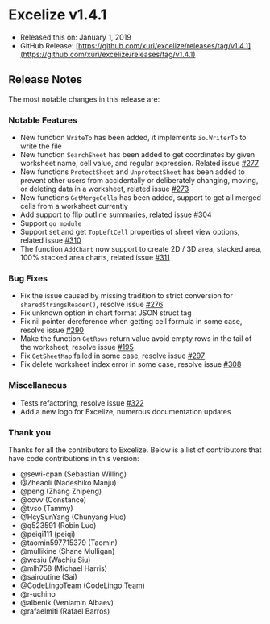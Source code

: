 # Excelize v1.4.1

* Released this on: January 1, 2019
* GitHub Release: [https://github.com/xuri/excelize/releases/tag/v1.4.1](https://github.com/xuri/excelize/releases/tag/v1.4.1)

## Release Notes

The most notable changes in this release are:

### Notable Features

* New function `WriteTo` has been added, it implements `io.WriterTo` to write the file
* New function `SearchSheet` has been added to get coordinates by given worksheet name, cell value, and regular expression. Related issue [#277](https://github.com/xuri/excelize/issues/277)
* New functions `ProtectSheet` and `UnprotectSheet` has been added to prevent other users from accidentally or deliberately changing, moving, or deleting data in a worksheet, related issue [#273](https://github.com/xuri/excelize/issues/273)
* New functions `GetMergeCells` has been added, support to get all merged cells from a worksheet currently
* Add support to flip outline summaries, related issue [#304](https://github.com/xuri/excelize/issues/304)
* Support `go module`
* Support set and get `TopLeftCell` properties of sheet view options, related issue [#310](https://github.com/xuri/excelize/issues/310)
* The function `AddChart` now support to create 2D / 3D area, stacked area, 100% stacked area charts, related issue [#311](https://github.com/xuri/excelize/issues/311)

### Bug Fixes

* Fix the issue caused by missing tradition to strict conversion for `sharedStringsReader()`, resolve issue [#276](https://github.com/xuri/excelize/issues/276)
* Fix unknown option in chart format JSON struct tag
* Fix nil pointer dereference when getting cell formula in some case, resolve issue [#290](https://github.com/xuri/excelize/issues/290)
* Make the function `GetRows` return value avoid empty rows in the tail of the worksheet, resolve issue [#195](https://github.com/xuri/excelize/issues/195)
* Fix `GetSheetMap` failed in some case, resolve issue [#297](https://github.com/xuri/excelize/issues/297)
* Fix delete worksheet index error in some case, resolve issue [#308](https://github.com/xuri/excelize/issues/308)

### Miscellaneous

* Tests refactoring, resolve issue [#322](https://github.com/xuri/excelize/issues/322)
* Add a new logo for Excelize, numerous documentation updates

### Thank you

Thanks for all the contributors to Excelize. Below is a list of contributors that have code contributions in this version:

* @sewi-cpan (Sebastian Willing)
* @Zheaoli (Nadeshiko Manju)
* @peng (Zhang Zhipeng)
* @covv (Constance)
* @tvso (Tammy)
* @HcySunYang (Chunyang Huo)
* @q523591 (Robin Luo)
* @peiqi111 (peiqi)
* @taomin597715379 (Taomin)
* @mullikine (Shane Mulligan)
* @wcsiu (Wachiu Siu)
* @mlh758 (Michael Harris)
* @sairoutine (Sai)
* @CodeLingoTeam (CodeLingo Team)
* @r-uchino
* @albenik (Veniamin Albaev)
* @rafaelmiti (Rafael Barros)
